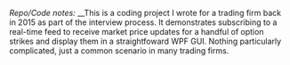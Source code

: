_Repo/Code notes:_
__This is a coding project I wrote for a trading firm back in 2015 as part of the interview process. It demonstrates subscribing to a real-time feed to receive market price updates for a handful of option strikes and display them in a straightfoward WPF GUI. Nothing particularly complicated, just a common scenario in many trading firms.